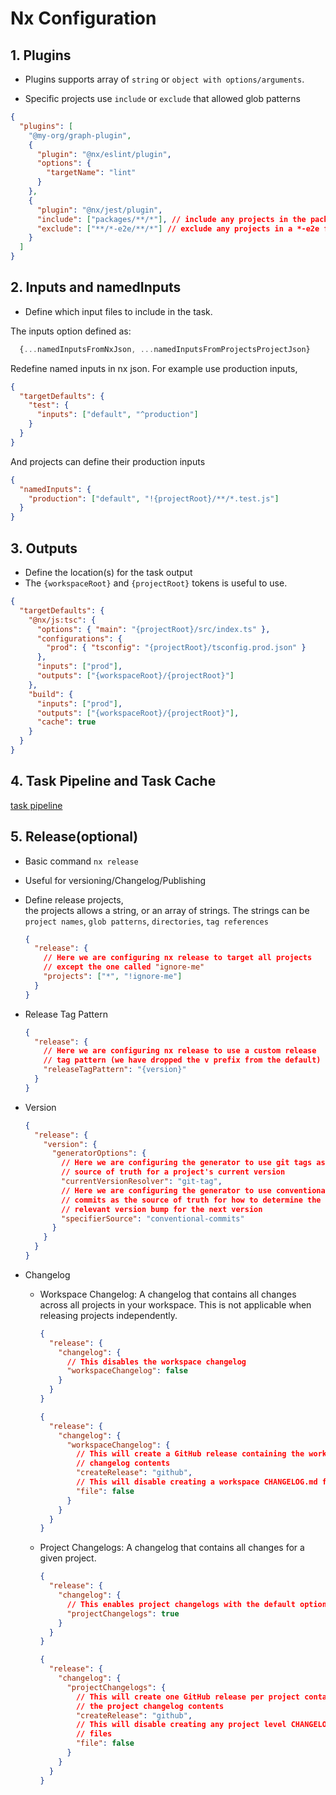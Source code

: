 # Nx Configuration

## 1. Plugins

- Plugins supports array of `string` or `object with options/arguments`.

- Specific projects use `include` or `exclude` that allowed glob patterns

```json
{
  "plugins": [
    "@my-org/graph-plugin",
    {
      "plugin": "@nx/eslint/plugin",
      "options": {
        "targetName": "lint"
      }
    },
    {
      "plugin": "@nx/jest/plugin",
      "include": ["packages/**/*"], // include any projects in the packages folder
      "exclude": ["**/*-e2e/**/*"] // exclude any projects in a *-e2e folder
    }
  ]
}
```

## 2. Inputs and namedInputs

- Define which input files to include in the task.

The inputs option defined as:

```javascript
  {...namedInputsFromNxJson, ...namedInputsFromProjectsProjectJson}
```

Redefine named inputs in nx json. For example use production inputs,

```json
{
  "targetDefaults": {
    "test": {
      "inputs": ["default", "^production"]
    }
  }
}
```

And projects can define their production inputs

```json
{
  "namedInputs": {
    "production": ["default", "!{projectRoot}/**/*.test.js"]
  }
}
```

## 3. Outputs

- Define the location(s) for the task output
- The `{workspaceRoot}` and `{projectRoot}` tokens is useful to use.

```json
{
  "targetDefaults": {
    "@nx/js:tsc": {
      "options": { "main": "{projectRoot}/src/index.ts" },
      "configurations": {
        "prod": { "tsconfig": "{projectRoot}/tsconfig.prod.json" }
      },
      "inputs": ["prod"],
      "outputs": ["{workspaceRoot}/{projectRoot}"]
    },
    "build": {
      "inputs": ["prod"],
      "outputs": ["{workspaceRoot}/{projectRoot}"],
      "cache": true
    }
  }
}
```

## 4. Task Pipeline and Task Cache

[task pipeline](./task.md)

## 5. Release(optional)

- Basic command `nx release`
- Useful for versioning/Changelog/Publishing

- Define release projects,  
  the projects allows a string, or an array of strings.
  The strings can be `project names`, `glob patterns`, `directories`, `tag references`

  ```json
  {
    "release": {
      // Here we are configuring nx release to target all projects
      // except the one called "ignore-me"
      "projects": ["*", "!ignore-me"]
    }
  }
  ```

- Release Tag Pattern

  ```json
  {
    "release": {
      // Here we are configuring nx release to use a custom release
      // tag pattern (we have dropped the v prefix from the default)
      "releaseTagPattern": "{version}"
    }
  }
  ```

- Version

  ```json
  {
    "release": {
      "version": {
        "generatorOptions": {
          // Here we are configuring the generator to use git tags as the
          // source of truth for a project's current version
          "currentVersionResolver": "git-tag",
          // Here we are configuring the generator to use conventional
          // commits as the source of truth for how to determine the
          // relevant version bump for the next version
          "specifierSource": "conventional-commits"
        }
      }
    }
  }
  ```

- Changelog

  - Workspace Changelog:
    A changelog that contains all changes across all projects in your workspace.
    This is not applicable when releasing projects independently.

    ```json
    {
      "release": {
        "changelog": {
          // This disables the workspace changelog
          "workspaceChangelog": false
        }
      }
    }
    ```

    ```json
    {
      "release": {
        "changelog": {
          "workspaceChangelog": {
            // This will create a GitHub release containing the workspace
            // changelog contents
            "createRelease": "github",
            // This will disable creating a workspace CHANGELOG.md file
            "file": false
          }
        }
      }
    }
    ```

  - Project Changelogs:
    A changelog that contains all changes for a given project.

    ```json
    {
      "release": {
        "changelog": {
          // This enables project changelogs with the default options
          "projectChangelogs": true
        }
      }
    }
    ```

    ```json
    {
      "release": {
        "changelog": {
          "projectChangelogs": {
            // This will create one GitHub release per project containing
            // the project changelog contents
            "createRelease": "github",
            // This will disable creating any project level CHANGELOG.md
            // files
            "file": false
          }
        }
      }
    }
    ```
